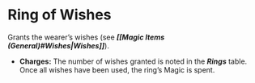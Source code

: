 # Ring of Wishes

Grants the wearer’s wishes (see ***[[Magic Items (General)#Wishes|Wishes]]***).

- **Charges:** The number of wishes granted is noted in the ***Rings*** table. Once all wishes have been used, the ring’s Magic is spent.
